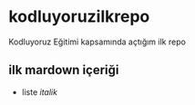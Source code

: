 # kodluyoruzilkrepo
Kodluyoruz Eğitimi kapsamında açtığım ilk repo
## ilk  mardown içeriği
- liste 
*italik*
